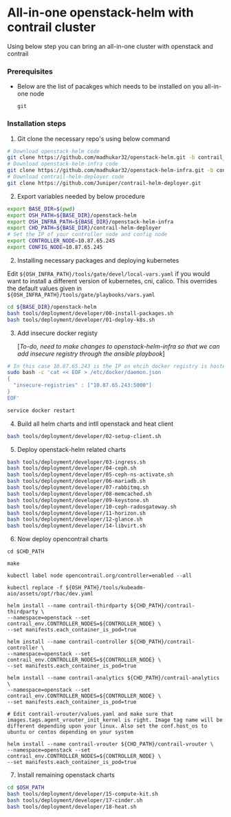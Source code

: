 # All-in-one openstack-helm with contrail cluster

Using below step you can bring an all-in-one cluster with openstack and contrail

### Prerequisites

* Below are the list of pacakges which needs to be installed on you all-in-one node
  ```notes
  git
  ```

### Installation steps

1. Git clone the necessary repo's using below command
  ```bash
  # Download openstack-helm code
  git clone https://github.com/madhukar32/openstack-helm.git -b contrail_5_0
  # Download openstack-helm-infra code
  git clone https://github.com/madhukar32/openstack-helm-infra.git -b contrail_5_0
  # Download contrail-helm-deployer code
  git clone https://github.com/Juniper/contrail-helm-deployer.git
  ```

2. Export variables needed by below procedure

  ```bash
  export BASE_DIR=$(pwd)
  export OSH_PATH=${BASE_DIR}/openstack-helm
  export OSH_INFRA_PATH=${BASE_DIR}/openstack-helm-infra
  export CHD_PATH=${BASE_DIR}/contrail-helm-deployer
  # Set the IP of your controller node and config node
  export CONTROLLER_NODE=10.87.65.245
  export CONFIG_NODE=10.87.65.245
  ```

2. Installing necessary packages and deploying kubernetes

  Edit `${OSH_INFRA_PATH}/tools/gate/devel/local-vars.yaml` if you would want to install a different version of kubernetes, cni, calico. This overrides the default values given in `${OSH_INFRA_PATH}/tools/gate/playbooks/vars.yaml`

  ```bash
  cd ${BASE_DIR}/openstack-helm
  bash tools/deployment/developer/00-install-packages.sh
  bash tools/deployment/developer/01-deploy-k8s.sh
  ```

3. Add insecure docker registy

   [*To-do, need to make changes to openstack-helm-infra so that we can add insecure registry through the ansible playbook*]

  ```bash
  # In this case 10.87.65.243 is the IP on ehcih docker registry is hosted and 5000 is a port on which it is listening
  sudo bash -c 'cat << EOF > /etc/docker/daemon.json
  {
    "insecure-registries" : ["10.87.65.243:5000"]
  }
  EOF'

  service docker restart
  ```

4. Build all helm charts and intll openstack and heat client

  ```bash
  bash tools/deployment/developer/02-setup-client.sh
  ```

5. Deploy openstack-helm related charts

  ```bash
  bash tools/deployment/developer/03-ingress.sh
  bash tools/deployment/developer/04-ceph.sh
  bash tools/deployment/developer/05-ceph-ns-activate.sh
  bash tools/deployment/developer/06-mariadb.sh
  bash tools/deployment/developer/07-rabbitmq.sh
  bash tools/deployment/developer/08-memcached.sh
  bash tools/deployment/developer/09-keystone.sh
  bash tools/deployment/developer/10-ceph-radosgateway.sh
  bash tools/deployment/developer/11-horizon.sh
  bash tools/deployment/developer/12-glance.sh
  bash tools/deployment/developer/14-libvirt.sh
  ```

6. Now deploy opencontrail charts

  ```
  cd $CHD_PATH

  make

  kubectl label node opencontrail.org/controller=enabled --all

  kubectl replace -f ${OSH_PATH}/tools/kubeadm-aio/assets/opt/rbac/dev.yaml

  helm install --name contrail-thirdparty ${CHD_PATH}/contrail-thirdparty \
  --namespace=openstack --set contrail_env.CONTROLLER_NODES=${CONTROLLER_NODE} \
  --set manifests.each_container_is_pod=true

  helm install --name contrail-controller ${CHD_PATH}/contrail-controller \
  --namespace=openstack --set contrail_env.CONTROLLER_NODES=${CONTROLLER_NODE} \
  --set manifests.each_container_is_pod=true

  helm install --name contrail-analytics ${CHD_PATH}/contrail-analytics \
  --namespace=openstack --set contrail_env.CONTROLLER_NODES=${CONTROLLER_NODE} \
  --set manifests.each_container_is_pod=true

  # Edit contrail-vrouter/values.yaml and make sure that images.tags.agent_vrouter_init_kernel is right. Image tag name will be different depending upon your linux. Also set the conf.host_os to ubuntu or centos depending on your system

  helm install --name contrail-vrouter ${CHD_PATH}/contrail-vrouter \
  --namespace=openstack --set contrail_env.CONTROLLER_NODES=${CONTROLLER_NODE} \
  --set manifests.each_container_is_pod=true

  ```

7. Install remaining openstack charts

  ```bash
  cd $OSH_PATH
  bash tools/deployment/developer/15-compute-kit.sh
  bash tools/deployment/developer/17-cinder.sh
  bash tools/deployment/developer/18-heat.sh
  ```
